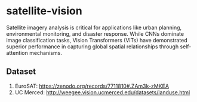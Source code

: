 # satellite-vision
Satellite imagery analysis is critical for applications like urban planning, environmental monitoring, and disaster response. While CNNs dominate image classification tasks, Vision Transformers (ViTs) have demonstrated superior performance in capturing global spatial relationships through self-attention mechanisms.

## Dataset
1. EuroSAT: https://zenodo.org/records/7711810#.ZAm3k-zMKEA
2. UC Merced: http://weegee.vision.ucmerced.edu/datasets/landuse.html
